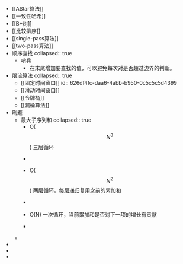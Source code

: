 - [[AStar算法]]
- [[一致性哈希]]
- [[B+树]]
- [[比较排序]]
- [[single-pass算法]]
- [[two-pass算法]]
- 顺序查找
  collapsed:: true
	- 哨兵
		- 在末尾增加要查找的值，可以避免每次对是否超过边界的判断。
- 限流算法
  collapsed:: true
	- [[固定时间窗口]]
	  id:: 626df4fc-daa6-4abb-b950-0c5c5c5d4399
	- [[滑动时间窗口]]
	- [[令牌桶]]
	- [[漏桶算法]]
- 刷题
	- 最大子序列和
	  collapsed:: true
		- O($$N^3$$)  三层循环
		- ```java
		  ```
		- O($$N^2$$) 两层循环，每层递归复用之前的累加和
		- ```java
		  ```
		- O(N) 一次循环，当前累加和是否对下一项的增长有贡献
		- ```java
		  ```
	-
-
-
-